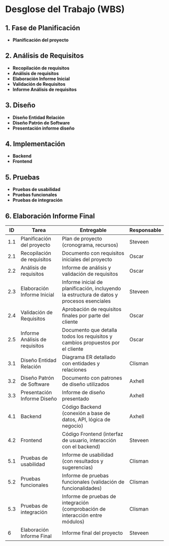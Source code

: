 # Desglose del Trabajo (WBS)

## 1. Fase de Planificación
- **Planificación del proyecto**

## 2. Análisis de Requisitos
- **Recopilación de requisitos**
- **Análisis de requisitos**
- **Elaboración Informe Inicial**
- **Validación de Requisitos**
- **Informe Análisis de requisitos**

## 3. Diseño
- **Diseño Entidad Relación**
- **Diseño Patrón de Software**
- **Presentación informe diseño**

## 4. Implementación
- **Backend**
- **Frontend**

## 5. Pruebas
- **Pruebas de usabilidad**
- **Pruebas funcionales**
- **Pruebas de integración**

## 6. Elaboración Informe Final


| ID   | Tarea                          | Entregable                                                           | Responsable |
|------|--------------------------------|----------------------------------------------------------------------|-------------|
| 1.1  | Planificación del proyecto     | Plan de proyecto (cronograma, recursos)                              | Steveen    |
| 2.1  | Recopilación de requisitos     | Documento con requisitos iniciales del proyecto                       | Oscar    |
| 2.2  | Análisis de requisitos         | Informe de análisis y validación de requisitos                        | Oscar    |
| 2.3  | Elaboración Informe Inicial    | Informe inicial de planificación, incluyendo la estructura de datos y procesos esenciales | Steveen    |
| 2.4  | Validación de Requisitos       | Aprobación de requisitos finales por parte del cliente                | Oscar    |
| 2.5  | Informe Análisis de requisitos | Documento que detalla todos los requisitos y cambios propuestos por el cliente | Oscar    |
| 3.1  | Diseño Entidad Relación        | Diagrama ER detallado con entidades y relaciones                      | Clisman    |
| 3.2  | Diseño Patrón de Software      | Documento con patrones de diseño utilizados                           | Axhell    |
| 3.3  | Presentación Informe Diseño    | Informe de diseño presentado                                          | Axhell    |
| 4.1  | Backend                        | Código Backend (conexión a base de datos, API, lógica de negocio)     | Axhell    |
| 4.2  | Frontend                       | Código Frontend (interfaz de usuario, interacción con el backend)    | Steveen    |
| 5.1  | Pruebas de usabilidad          | Informe de usabilidad (con resultados y sugerencias)                  | Clisman    |
| 5.2  | Pruebas funcionales            | Informe de pruebas funcionales (validación de funcionalidades)       | Clisman    |
| 5.3  | Pruebas de integración         | Informe de pruebas de integración (comprobación de interacción entre módulos) | Clisman    |
| 6    | Elaboración Informe Final      | Informe final del proyecto                                            | Steveen    |
